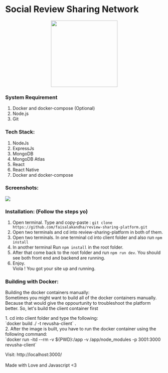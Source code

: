 # Social Review Sharing Network
<center><img src="https://raw.githubusercontent.com/faisalakandha/review-sharing-platform/master/client/src/graphics/android-chrome-512x512.png" height="212px" width="212px" /> </center>

### System Requirement
1. Docker and docker-compose (Optional)
2. Node.js
3. Git

### Tech Stack:
1. NodeJs
2. ExpressJs
3. MongoDB
4. MongoDB Atlas
5. React
6. React Native
7. Docker and docker-compose

### Screenshots:

<img src="https://raw.githubusercontent.com/faisalakandha/review-sharing-platform/master/screenshots/movie-list.png" />

### Installation: (Follow the steps yo)
1. Open terminal. Type and copy-paste : `git clone https://github.com/faisalakandha/review-sharing-platform.git`
2. Open two terminals and cd into review-sharing-platform in both of them. 
3. Open two terminals. In one terminal cd into client folder and also run `npm install`
4. In another terminal Run `npm install` in the root folder.  
5. After that come back to the root folder and run `npm run dev`. You should see both front end and backend are running. 
6. Enjoy.<br> 
Viola ! You got your site up and running.
### Building with Docker:
<p>Building the docker containers manually:<br> Sometimes you might want to build all of the docker containers manually. Because that would give the oppourtunity to troubleshoot the platform better. So, let's build the client container first</p>
1. cd into client folder and type the following:<br>
`docker build ./ -t revusha-client` .<br>
2. After the image is built, you have to run the docker container using the following command:<br>
`docker run -itd --rm -v ${PWD}:/app  -v /app/node_modules -p 3001:3000 revusha-client`

Visit: http://localhost:3000/ <br> <br>
Made with Love and Javascript <3
